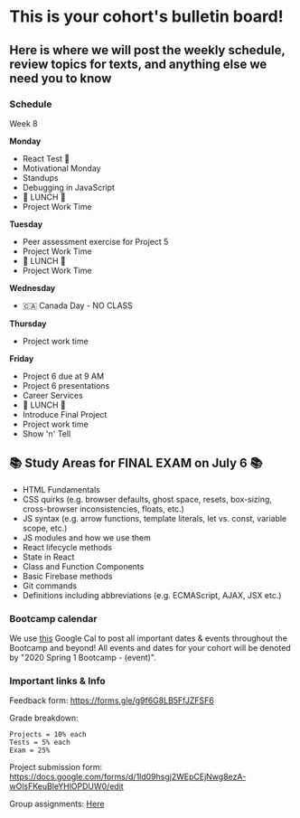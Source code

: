 # This is your cohort's bulletin board! 
## Here is where we will post the weekly schedule, review topics for texts, and anything else we need you to know

### Schedule

Week 8

**Monday**

* React Test 📝
* Motivational Monday
* Standups
* Debugging in JavaScript
* 🍴 LUNCH 🍴
* Project Work Time

**Tuesday**

* Peer assessment exercise for Project 5
* Project Work Time
* 🍴 LUNCH 🍴
* Project Work Time

**Wednesday**

* 🇨🇦 Canada Day - NO CLASS

**Thursday**

* Project work time

**Friday**

* Project 6 due at 9 AM
* Project 6 presentations
* Career Services 
* 🍴 LUNCH 🍴
* Introduce Final Project
* Project work time
* Show 'n' Tell




## 📚 Study Areas for FINAL EXAM on July 6 📚

* HTML Fundamentals
* CSS quirks (e.g. browser defaults, ghost space, resets, box-sizing, cross-browser inconsistencies, floats, etc.)
* JS syntax (e.g. arrow functions, template literals, let vs. const, variable scope, etc.)
* JS modules and how we use them
* React lifecycle methods
* State in React
* Class and Function Components
* Basic Firebase methods
* Git commands
* Definitions including abbreviations (e.g. ECMAScript, AJAX, JSX etc.)





### Bootcamp calendar
We use [this](https://calendar.google.com/calendar/embed?src=hackeryou.com_ckj6930nr6kraakaisos09cccs%40group.calendar.google.com&ctz=America%2FToronto) Google Cal to post all important dates & events throughout the Bootcamp and beyond! All events and dates for your cohort will be denoted by "2020 Spring 1 Bootcamp - (event)".

### Important links & Info
Feedback form: https://forms.gle/g9f6G8LB5FfJZFSF6

Grade breakdown:
```
Projects = 10% each
Tests = 5% each
Exam = 25%
```

Project submission form: https://docs.google.com/forms/d/1ld09hsgj2WEpCEjNwg8ezA-wOlsFKeuBleYHlOPDUW0/edit

Group assignments: [Here](https://docs.google.com/spreadsheets/d/1sPMnnBRM9te3MwBmgv6CMVKqqIKlFYt7uSLhx_QAndA/edit#gid=1112317742)

